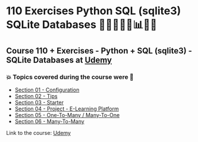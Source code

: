 # 110 Exercises Python SQL (sqlite3) SQLite Databases 👩🏻‍💻🐍🤖:bar_chart:🎲💽
## Course 110 + Exercises - Python + SQL (sqlite3) - SQLite Databases at [Udemy](https://www.udemy.com/course/exercises-python-sql-sqlite3-sqlite-databases/)
### :boom: Topics covered during the course were :rocket:
- [Section 01 - Configuration](https://github.com/romulovieira777/110_Exercises_Python_SQL_sqlite3_SQLite_Databases/tree/main/Section_01_Configuration)
- [Section 02 - Tips](https://github.com/romulovieira777/110_Exercises_Python_SQL_sqlite3_SQLite_Databases/tree/main/Section_02_Tips)
- [Section 03 - Starter](https://github.com/romulovieira777/110_Exercises_Python_SQL_sqlite3_SQLite_Databases/tree/main/Section_03_Starter)
- [Section 04 - Project - E-Learning Platform](https://github.com/romulovieira777/110_Exercises_Python_SQL_sqlite3_SQLite_Databases/tree/main/Section_04_Project_ELearning_Platform)
- [Section 05 - One-To-Many / Many-To-One](https://github.com/romulovieira777/110_Exercises_Python_SQL_sqlite3_SQLite_Databases/tree/main/Section_05_One_To_Many_Many_To_One)
- [Section 06 - Many-To-Many]()

Link to the course: [Udemy](https://www.udemy.com/course/exercises-python-sql-sqlite3-sqlite-databases/)